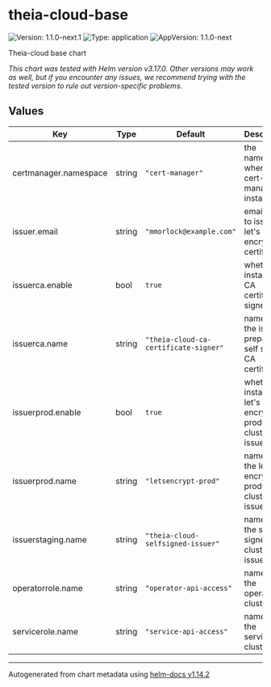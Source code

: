 # theia-cloud-base

![Version: 1.1.0-next.1](https://img.shields.io/badge/Version-1.1.0--next.1-informational?style=flat-square) ![Type: application](https://img.shields.io/badge/Type-application-informational?style=flat-square) ![AppVersion: 1.1.0-next](https://img.shields.io/badge/AppVersion-1.1.0--next-informational?style=flat-square)

Theia-cloud base chart

*This chart was tested with Helm version v3.17.0.*
*Other versions may work as well, but if you encounter any issues, we recommend trying with the tested version to rule out version-specific problems.*

## Values

| Key | Type | Default | Description |
|-----|------|---------|-------------|
| certmanager.namespace | string | `"cert-manager"` | the namespace where the cert-manager is installed |
| issuer.email | string | `"mmorlock@example.com"` | email used to issue let's encrypt certificates |
| issuerca.enable | bool | `true` | whether to install the CA certificate signer |
| issuerca.name | string | `"theia-cloud-ca-certificate-signer"` | name for the issuer preparing a self signed CA certificate |
| issuerprod.enable | bool | `true` | whether to install the let's encrypt production cluster issuer |
| issuerprod.name | string | `"letsencrypt-prod"` | name for the let's encrypt production cluster issuer |
| issuerstaging.name | string | `"theia-cloud-selfsigned-issuer"` | name for the self signed cluster issuer |
| operatorrole.name | string | `"operator-api-access"` | name for the operator's cluster role |
| servicerole.name | string | `"service-api-access"` | name for the services' cluster role |

----------------------------------------------
Autogenerated from chart metadata using [helm-docs v1.14.2](https://github.com/norwoodj/helm-docs/releases/v1.14.2)
